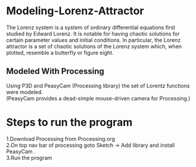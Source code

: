 # Modeling-Lorenz-Attractor

The Lorenz system is a system of ordinary differential equations first studied by Edward Lorenz. It is notable for having chaotic solutions for certain parameter values and initial conditions. In particular, the Lorenz attractor is a set of chaotic solutions of the Lorenz system which, when plotted, resemble a butterfly or figure eight.

## Modeled With Processing

 Using P3D and PeasyCam (Processing library) the set of Lorentz functions were modeled.<br>
 (PeasyCam provides a dead-simple mouse-driven camera for Processing.)
# Steps to run the program
  1.Download Processing from Processing.org <br>
 2.On top nav bar of processing goto Sketch -> Add library and install PeasyCam .<br>
 3.Run the program 
 
 
 
 

